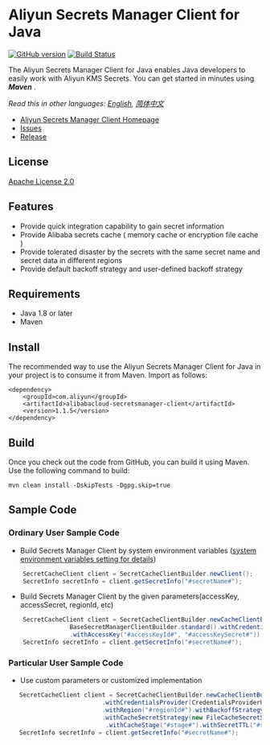# Aliyun Secrets Manager Client for Java

[![GitHub version](https://badge.fury.io/gh/aliyun%2Falibabacloud-secretsmanager-client-java.svg)](https://badge.fury.io/gh/aliyun%2Falibabacloud-secretsmanager-client-java)
[![Build Status](https://travis-ci.org/aliyun/alibabacloud-secretsmanager-client-java.svg?branch=master)](https://travis-ci.org/aliyun/alibabacloud-secretsmanager-client-java)

The Aliyun Secrets Manager Client for Java enables Java developers to easily work with Aliyun KMS Secrets. You can get started in minutes using ***Maven*** .

*Read this in other languages: [English](README.md), [简体中文](README.zh-cn.md)*

- [Aliyun Secrets Manager Client Homepage](https://help.aliyun.com/document_detail/190269.html?spm=a2c4g.11186623.6.621.201623668WpoMj)
- [Issues](https://github.com/aliyun/alibabacloud-secretsmanager-client-java/issues)
- [Release](https://github.com/aliyun/alibabacloud-secretsmanager-client-java/releases)

## License

[Apache License 2.0](https://www.apache.org/licenses/LICENSE-2.0.html)

## Features
* Provide quick integration capability to gain secret information
* Provide Alibaba secrets cache ( memory cache or encryption file cache )
* Provide tolerated disaster by the secrets with the same secret name and secret data in different regions
* Provide default backoff strategy and user-defined backoff strategy

## Requirements

- Java 1.8 or later
- Maven

## Install

The recommended way to use the Aliyun Secrets Manager Client for Java in your project is to consume it from Maven. Import as follows:

```
<dependency>
    <groupId>com.aliyun</groupId>
    <artifactId>alibabacloud-secretsmanager-client</artifactId>
    <version>1.1.5</version>
</dependency>
```


## Build

Once you check out the code from GitHub, you can build it using Maven. Use the following command to build:

```
mvn clean install -DskipTests -Dgpg.skip=true
```



## Sample Code
### Ordinary User Sample Code
* Build Secrets Manager Client by system environment variables ([system environment variables setting for details](README_environment.md))   

```Java
    SecretCacheClient client = SecretCacheClientBuilder.newClient();  
    SecretInfo secretInfo = client.getSecretInfo("#secretName#");
```


*  Build Secrets Manager Client by the given parameters(accessKey, accessSecret, regionId, etc)

```Java
    SecretCacheClient client = SecretCacheClientBuilder.newCacheClientBuilder(
                 BaseSecretManagerClientBuilder.standard().withCredentialsProvider(CredentialsProviderUtils  
                 .withAccessKey("#accessKeyId#", "#accessKeySecret#")).withRegion("#regionId#").build()).build();  
    SecretInfo secretInfo = client.getSecretInfo("#secretName#");
```
### Particular User Sample Code
* Use custom parameters or customized implementation

```Java
   SecretCacheClient client = SecretCacheClientBuilder.newCacheClientBuilder(BaseSecretManagerClientBuilder.standard()  
                          .withCredentialsProvider(CredentialsProviderUtils.withAccessKey("#accessKeyId#", "#accessKeySecret#"))   
                          .withRegion("#regionId#").withBackoffStrategy(new FullJitterBackoffStrategy(3, 2000, 10000)).build())  
                          .withCacheSecretStrategy(new FileCacheSecretStoreStrategy("#cacheSecretPath#", true,"#salt#")).withRefreshSecretStrategy(new DefaultRefreshSecretStrategy("#ttlName#"))  
                           .withCacheStage("#stage#").withSecretTTL("#secretName#", 1 * 60 * 1000l).withSecretTTL("#secretName1#", 2 * 60 * 1000l).build();  
   SecretInfo secretInfo = client.getSecretInfo("#secretName#");
```

 